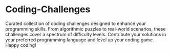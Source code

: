 # Coding-Challenges
Curated collection of coding challenges designed to enhance your programming skills. From algorithmic puzzles to real-world scenarios, these challenges cover a spectrum of difficulty levels. Contribute your solutions in your preferred programming language and level up your coding game. Happy coding! 
